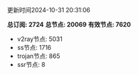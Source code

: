 更新时间2024-10-31 20:31:06

**总订阅: 2724**
**总节点: 20069**
**有效节点: 7620**
- v2ray节点: 5031
- ss节点: 1716
- trojan节点: 865
- ssr节点: 8

